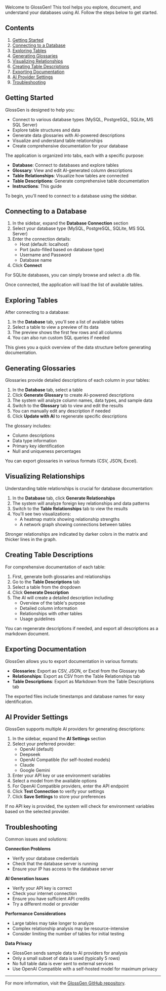 Welcome to GlossGen! This tool helps you explore, document, and understand your databases using AI.
Follow the steps below to get started.

## Contents
1. [Getting Started](#getting-started)
2. [Connecting to a Database](#connecting-to-a-database)
3. [Exploring Tables](#exploring-tables)
4. [Generating Glossaries](#generating-glossaries)
5. [Visualizing Relationships](#visualizing-relationships)
6. [Creating Table Descriptions](#creating-table-descriptions)
7. [Exporting Documentation](#exporting-documentation)
8. [AI Provider Settings](#ai-provider-settings)
9. [Troubleshooting](#troubleshooting)

## Getting Started

GlossGen is designed to help you:
- Connect to various database types (MySQL, PostgreSQL, SQLite, MS SQL Server)
- Explore table structures and data
- Generate data glossaries with AI-powered descriptions
- Visualize and understand table relationships
- Create comprehensive documentation for your database

The application is organized into tabs, each with a specific purpose:
- **Database**: Connect to databases and explore tables
- **Glossary**: View and edit AI-generated column descriptions
- **Table Relationships**: Visualize how tables are connected
- **Table Descriptions**: Generate comprehensive table documentation
- **Instructions**: This guide

To begin, you'll need to connect to a database using the sidebar.

## Connecting to a Database

1. In the sidebar, expand the **Database Connection** section
2. Select your database type (MySQL, PostgreSQL, SQLite, MS SQL Server)
3. Enter the connection details:
    - Host (default: localhost)
    - Port (auto-filled based on database type)
    - Username and Password
    - Database name
4. Click **Connect**

For SQLite databases, you can simply browse and select a .db file.

Once connected, the application will load the list of available tables.

## Exploring Tables

After connecting to a database:

1. In the **Database** tab, you'll see a list of available tables
2. Select a table to view a preview of its data
3. The preview shows the first few rows and all columns
4. You can also run custom SQL queries if needed

This gives you a quick overview of the data structure before generating documentation.

## Generating Glossaries

Glossaries provide detailed descriptions of each column in your tables:

1. In the **Database** tab, select a table
2. Click **Generate Glossary** to create AI-powered descriptions
3. The system will analyze column names, data types, and sample data
4. Switch to the **Glossary** tab to view and edit the results
5. You can manually edit any description if needed
6. Click **Update with AI** to regenerate specific descriptions

The glossary includes:
- Column descriptions
- Data type information
- Primary key identification
- Null and uniqueness percentages

You can export glossaries in various formats (CSV, JSON, Excel).

## Visualizing Relationships

Understanding table relationships is crucial for database documentation:

1. In the **Database** tab, click **Generate Relationships**
2. The system will analyze foreign key relationships and data patterns
3. Switch to the **Table Relationships** tab to view the results
4. You'll see two visualizations:
    - A heatmap matrix showing relationship strengths
    - A network graph showing connections between tables

Stronger relationships are indicated by darker colors in the matrix and thicker lines in the graph.

## Creating Table Descriptions

For comprehensive documentation of each table:

1. First, generate both glossaries and relationships
2. Go to the **Table Descriptions** tab
3. Select a table from the dropdown
4. Click **Generate Description**
5. The AI will create a detailed description including:
    - Overview of the table's purpose
    - Detailed column information
    - Relationships with other tables
    - Usage guidelines

You can regenerate descriptions if needed, and export all descriptions as a markdown document.

## Exporting Documentation

GlossGen allows you to export documentation in various formats:

- **Glossaries**: Export as CSV, JSON, or Excel from the Glossary tab
- **Relationships**: Export as CSV from the Table Relationships tab
- **Table Descriptions**: Export as Markdown from the Table Descriptions tab

The exported files include timestamps and database names for easy identification.

## AI Provider Settings

GlossGen supports multiple AI providers for generating descriptions:

1. In the sidebar, expand the **AI Settings** section
2. Select your preferred provider:
    - OpenAI (default)
    - Deepseek
    - OpenAI Compatible (for self-hosted models)
    - Claude
    - Google Gemini
3. Enter your API key or use environment variables
4. Select a model from the available options
5. For OpenAI Compatible providers, enter the API endpoint
6. Click **Test Connection** to verify your settings
7. Click **Save Settings** to store your preferences

If no API key is provided, the system will check for environment variables based on the selected provider.

## Troubleshooting

Common issues and solutions:

**Connection Problems**
- Verify your database credentials
- Check that the database server is running
- Ensure your IP has access to the database server

**AI Generation Issues**
- Verify your API key is correct
- Check your internet connection
- Ensure you have sufficient API credits
- Try a different model or provider

**Performance Considerations**
- Large tables may take longer to analyze
- Complex relationship analysis may be resource-intensive
- Consider limiting the number of tables for initial testing

**Data Privacy**
- GlossGen sends sample data to AI providers for analysis
- Only a small subset of data is used (typically 5 rows)
- No full table data is ever sent to external services
- Use OpenAI Compatible with a self-hosted model for maximum privacy

---

For more information, visit the [GlossGen GitHub repository](https://github.com/glossgen/glossgen_streamlit).
